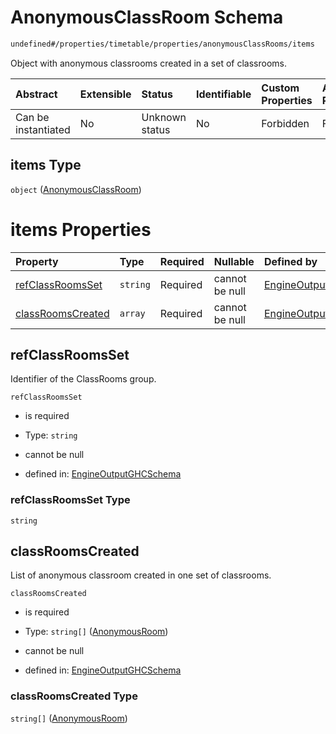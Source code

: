 # AnonymousClassRoom Schema

```txt
undefined#/properties/timetable/properties/anonymousClassRooms/items
```

Object with anonymous classrooms created in a set of classrooms.

| Abstract            | Extensible | Status         | Identifiable | Custom Properties | Additional Properties | Access Restrictions | Defined In                                                                                       |
| :------------------ | :--------- | :------------- | :----------- | :---------------- | :-------------------- | :------------------ | :----------------------------------------------------------------------------------------------- |
| Can be instantiated | No         | Unknown status | No           | Forbidden         | Forbidden             | none                | [ghcEngineOutput.schema.json\*](../../../out/ghcEngineOutput.schema.json "open original schema") |

## items Type

`object` ([AnonymousClassRoom](ghcengineoutput-properties-generatedjsontimetable-properties-setofanonymousclassrooms-anonymousclassroom.md))

# items Properties

| Property                                | Type     | Required | Nullable       | Defined by                                                                                                                                                                                                                                                               |
| :-------------------------------------- | :------- | :------- | :------------- | :----------------------------------------------------------------------------------------------------------------------------------------------------------------------------------------------------------------------------------------------------------------------- |
| [refClassRoomsSet](#refclassroomsset)   | `string` | Required | cannot be null | [EngineOutputGHCSchema](ghcengineoutput-properties-generatedjsontimetable-properties-setofanonymousclassrooms-anonymousclassroom-properties-refclassroomsset.md "undefined#/properties/timetable/properties/anonymousClassRooms/items/properties/refClassRoomsSet")      |
| [classRoomsCreated](#classroomscreated) | `array`  | Required | cannot be null | [EngineOutputGHCSchema](ghcengineoutput-properties-generatedjsontimetable-properties-setofanonymousclassrooms-anonymousclassroom-properties-listofanonymousrooms.md "undefined#/properties/timetable/properties/anonymousClassRooms/items/properties/classRoomsCreated") |

## refClassRoomsSet

Identifier of the ClassRooms group.

`refClassRoomsSet`

*   is required

*   Type: `string`

*   cannot be null

*   defined in: [EngineOutputGHCSchema](ghcengineoutput-properties-generatedjsontimetable-properties-setofanonymousclassrooms-anonymousclassroom-properties-refclassroomsset.md "undefined#/properties/timetable/properties/anonymousClassRooms/items/properties/refClassRoomsSet")

### refClassRoomsSet Type

`string`

## classRoomsCreated

List of anonymous classroom created in one set of classrooms.

`classRoomsCreated`

*   is required

*   Type: `string[]` ([AnonymousRoom](ghcengineoutput-properties-generatedjsontimetable-properties-setofanonymousclassrooms-anonymousclassroom-properties-listofanonymousrooms-anonymousroom.md))

*   cannot be null

*   defined in: [EngineOutputGHCSchema](ghcengineoutput-properties-generatedjsontimetable-properties-setofanonymousclassrooms-anonymousclassroom-properties-listofanonymousrooms.md "undefined#/properties/timetable/properties/anonymousClassRooms/items/properties/classRoomsCreated")

### classRoomsCreated Type

`string[]` ([AnonymousRoom](ghcengineoutput-properties-generatedjsontimetable-properties-setofanonymousclassrooms-anonymousclassroom-properties-listofanonymousrooms-anonymousroom.md))
